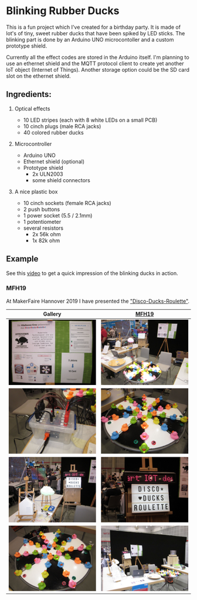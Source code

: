 # Blinking Rubber Ducks

This is a fun project which I've created for a birthday party.
It is made of lot's of tiny, sweet rubber ducks that have been spiked by LED sticks.
The blinking part is done by an Arduino UNO microcontoller and a custom prototype shield.

Currently all the effect codes are stored in the Arduino itself.
I'm planning to use an ethernet shield and the MQTT protocol client
to create yet another IoT object (Internet of Things).
Another storage option could be the SD card slot on the ethernet shield.

## Ingredients:

1. Optical effects
    * 10 LED stripes (each with 8 white LEDs on a small PCB)
    * 10 cinch plugs (male RCA jacks)
    * 40 colored rubber ducks

2. Microcontroller
    * Arduino UNO
    * Ethernet shield (optional)
    * Prototype shield
        - 2x ULN2003
        - some shield connectors

3. A nice plastic box
    * 10 cinch sockets (female RCA jacks)
    * 2 push buttons
    * 1 power socket (5.5 / 2.1mm)
    * 1 potentiometer
    * several resistors
        - 2x 56k ohm
        - 1x 82k ohm

## Example

See this [video](https://docs.google.com/file/d/0B8jawPLVqY3PcjE2dVZwUlNvXzQ/edit?usp=sharing "DiscoDucks")
to get a quick impression of the blinking ducks in action.

### MFH19

  At MakerFaire Hannover 2019 I have presented the ["Disco-Ducks-Roulette"](https://drive.google.com/file/d/1-CSCXpq4Vx5WX7pSvrVt4ZidkViK5EeQ/view?usp=sharing).
  
  | Gallery | [MFH19](https://maker-faire.de/maker/kilpikonna-crew-2/) |
  |---------|----|
  | ![](https://github.com/pagong/discoducks/blob/master/media/ddr-001.jpg) | ![](https://github.com/pagong/discoducks/blob/master/media/ddr-002.jpg) |
  | ![](https://github.com/pagong/discoducks/blob/master/media/ddr-003.jpg) | ![](https://github.com/pagong/discoducks/blob/master/media/ddr-004.jpg) |
  | ![](https://github.com/pagong/discoducks/blob/master/media/ddr-008.jpg) | ![](https://github.com/pagong/discoducks/blob/master/media/ddr-009.jpg) |
  | ![](https://github.com/pagong/discoducks/blob/master/media/ddr-010.jpg) | ![](https://github.com/pagong/discoducks/blob/master/media/ddr-006.jpg) |


